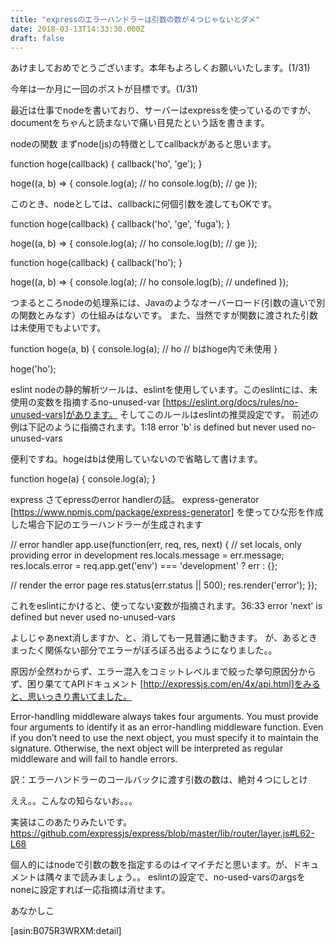 ```yaml
---
title: "expressのエラーハンドラーは引数の数が４つじゃないとダメ"
date: 2018-03-13T14:33:30.000Z
draft: false
---
```


あけましておめでとうございます。本年もよろしくお願いいたします。(1/31)

今年は一か月に一回のポストが目標です。(1/31)

最近は仕事でnodeを書いており、サーバーはexpressを使っているのですが、documentをちゃんと読まないで痛い目見たという話を書きます。

nodeの関数
まずnode(js)の特徴としてcallbackがあると思います。

function hoge(callback) {
  callback('ho', 'ge');
}

hoge((a, b) => {
  console.log(a); // ho
  console.log(b); // ge
});


このとき、nodeとしては、callbackに何個引数を渡してもOKです。

function hoge(callback) {
  callback('ho', 'ge', 'fuga');
}

hoge((a, b) => {
   console.log(a); // ho 
   console.log(b); // ge
});


function hoge(callback) {
  callback('ho');
}

hoge((a, b) => {
   console.log(a); // ho 
   console.log(b); // undefined
});


つまるところnodeの処理系には、Javaのようなオーバーロード(引数の違いで別の関数とみなす）の仕組みはないです。
また、当然ですが関数に渡された引数は未使用でもよいです。

function hoge(a, b) {
  console.log(a); // ho
  // bはhoge内で未使用
}

hoge('ho');


eslint
nodeの静的解析ツールは、eslintを使用しています。このeslintには、未使用の変数を指摘するno-unused-var
[https://eslint.org/docs/rules/no-unused-vars]があります。
そしてこのルールはeslintの推奨設定です。
前述の例は下記のように指摘されます。1:18 error 'b' is defined but never used no-unused-vars

便利ですね。hogeはbは使用していないので省略して書けます。

function hoge(a) {
  console.log(a);
}


express
さてepressのerror handlerの話。
express-generator [https://www.npmjs.com/package/express-generator]
を使ってひな形を作成した場合下記のエラーハンドラーが生成されます

// error handler
app.use(function(err, req, res, next) {
  // set locals, only providing error in development
  res.locals.message = err.message;
  res.locals.error = req.app.get('env') === 'development' ? err : {};

  // render the error page
  res.status(err.status || 500);
  res.render('error');
});


これをeslintにかけると、使ってない変数が指摘されます。36:33 error 'next' is defined but never used
no-unused-vars

よしじゃあnext消しますか、と、消しても一見普通に動きます。
が、あるときまったく関係ない部分でエラーがぼろぼろ出るようになりました。。

原因が全然わからず、エラー混入をコミットレベルまで絞った挙句原因分からず、困り果ててAPIドキュメント
[http://expressjs.com/en/4x/api.html]をみると、思いっきり書いてました。

Error-handling middleware always takes four arguments. You must provide four arguments to identify it as an error-handling middleware function. Even if you don’t need to use the next object, you must specify it to maintain the signature. Otherwise, the next object will be interpreted as regular middleware and will fail to handle errors. 


訳：エラーハンドラーのコールバックに渡す引数の数は、絶対４つにしとけ

ええ。。こんなの知らないお。。。

実装はこのあたりみたいです。
https://github.com/expressjs/express/blob/master/lib/router/layer.js#L62-L68

個人的にはnodeで引数の数を指定するのはイマイチだと思います。が、ドキュメントは隅々まで読みましょう。。
eslintの設定で、no-used-varsのargsをnoneに設定すれば一応指摘は消せます。

あなかしこ

[asin:B075R3WRXM:detail]

